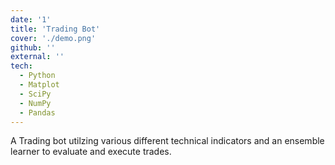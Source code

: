 ```yaml
---
date: '1'
title: 'Trading Bot'
cover: './demo.png'
github: ''
external: ''
tech:
  - Python
  - Matplot
  - SciPy
  - NumPy
  - Pandas
---
```


A Trading bot utilzing various different technical indicators and an ensemble learner to evaluate and execute trades.
